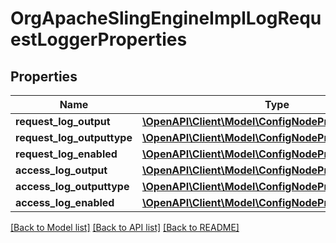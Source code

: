 # OrgApacheSlingEngineImplLogRequestLoggerProperties

## Properties
Name | Type | Description | Notes
------------ | ------------- | ------------- | -------------
**request_log_output** | [**\OpenAPI\Client\Model\ConfigNodePropertyString**](ConfigNodePropertyString.md) |  | [optional] 
**request_log_outputtype** | [**\OpenAPI\Client\Model\ConfigNodePropertyDropDown**](ConfigNodePropertyDropDown.md) |  | [optional] 
**request_log_enabled** | [**\OpenAPI\Client\Model\ConfigNodePropertyBoolean**](ConfigNodePropertyBoolean.md) |  | [optional] 
**access_log_output** | [**\OpenAPI\Client\Model\ConfigNodePropertyString**](ConfigNodePropertyString.md) |  | [optional] 
**access_log_outputtype** | [**\OpenAPI\Client\Model\ConfigNodePropertyDropDown**](ConfigNodePropertyDropDown.md) |  | [optional] 
**access_log_enabled** | [**\OpenAPI\Client\Model\ConfigNodePropertyBoolean**](ConfigNodePropertyBoolean.md) |  | [optional] 

[[Back to Model list]](../README.md#documentation-for-models) [[Back to API list]](../README.md#documentation-for-api-endpoints) [[Back to README]](../README.md)


